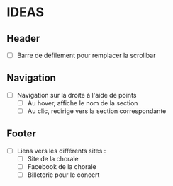 # IDEAS

## Header

- [ ] Barre de défilement pour remplacer la scrollbar

## Navigation

- [ ] Navigation sur la droite à l'aide de points
  - [ ] Au hover, affiche le nom de la section
  - [ ] Au clic, redirige vers la section correspondante

## Footer

- [ ] Liens vers les différents sites :
  - [ ] Site de la chorale
  - [ ] Facebook de la chorale
  - [ ] Billeterie pour le concert